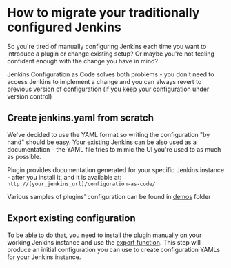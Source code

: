 # How to migrate your traditionally configured Jenkins

So you're tired of manually configuring Jenkins each time you want to introduce a plugin or change existing setup?
Or maybe you're not feeling confident enough with the change you have in mind?

Jenkins Configuration as Code solves both problems - you don't need to access Jenkins to implement a change and you can always revert to previous version of configuration (if you keep your configuration under version control)

## Create jenkins.yaml from scratch

We've decided to use the YAML format so writing the configuration "by hand" should be easy. Your existing Jenkins can be also used as a documentation - the YAML file tries to mimic the UI you're used to as much as possible.

Plugin provides documentation generated for your specific Jenkins instance - after you install it, and it is available at:
`http://[your_jenkins_url]/configuration-as-code/`

Various samples of plugins' configuration can be found in [demos](../demos) folder

## Export existing configuration

To be able to do that, you need to install the plugin manually on your working Jenkins instance and use the [export function](/docs/features/configExport.md). 
This step will produce an initial configuration you can use to create configuration YAMLs for your Jenkins instance.
